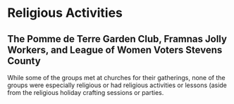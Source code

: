 # Religious Activities

## The Pomme de Terre Garden Club, Framnas Jolly Workers, and League of Women Voters Stevens County

While some of the groups met at churches for their gatherings, none of the groups were especially religious or had religious activities or lessons (aside from the religious holiday crafting sessions or parties.

